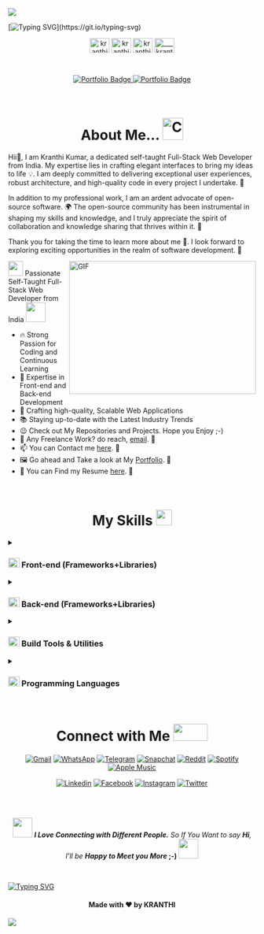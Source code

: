 <img src="https://user-images.githubusercontent.com/109801522/259448358-bc60c1ca-f3fe-467e-b4a1-b09f8cea0615.png" width="auto" height="auto">

[![Typing SVG](https://readme-typing-svg.herokuapp.com?font=poppins&weight=600&size=29&pause=1500&center=true&vCenter=true&width=1000&height=102&lines=Hello%F0%9F%91%8B+My+name+is+Kranthi+Kumar+Karanam;I'm+a+Front-end+Developer%F0%9F%91%A8%E2%80%8D%F0%9F%92%BB;I'm+also+a+React+Developer%F0%9F%91%A8%E2%80%8D%F0%9F%92%BB;Even+React+Native+Developer%F0%9F%91%A8%E2%80%8D%F0%9F%92%BB+as+well!!)](https://git.io/typing-svg)

<p align="center">
<a href="https://linkedin.com/in/kranthi-kumar-karanam" target="blank"><img align="center" src="https://github-production-user-asset-6210df.s3.amazonaws.com/109801522/259470233-17920dd3-7d41-47d5-9492-79d288bb3c1b.svg" alt="kranthi-kumar-karanam" height="30" width="40" /></a>
<a href="https://fb.com/kranthikumarkaranam" target="blank"><img align="center" src="https://github-production-user-asset-6210df.s3.amazonaws.com/109801522/259470368-33811676-7588-4238-9405-75d5b6bf1178.svg" alt="kranthikumarkaranam" height="30" width="40" /></a>
<a href="https://twitter.com/_kranthi_sm__" target="blank"><img align="center" src="https://github-production-user-asset-6210df.s3.amazonaws.com/109801522/259470625-424a4bb7-ffd9-44d6-a0cb-2c67a3540571.svg" alt="kranthi_sm" height="30" width="40" /></a>
<a href="https://instagram.com/___kranthi_sm__" target="blank"><img align="center" src="https://github-production-user-asset-6210df.s3.amazonaws.com/109801522/259470470-8584a0af-12e4-4ec2-be65-dcb668f21878.svg" alt="___kranthi_sm__" height="30" width="40" /></a>

  
</p>

<br>

<!-- <p align="center">
  <a href="https://visitcount.itsvg.in" target="_blank">
    <img src="https://visitcount.itsvg.in/api?id=kranthikumarkaranam&icon=0&color=0" alt="Profile Views" />
  </a>
</p> -->

<p align="center">
  
  <a href="https://v1-kranthi-kumar.vercel.app" target="_blank">
    <img src="https://img.shields.io/badge/Portfolio%2DV1-%23000000.svg?style=for-the-badge&logo=aboutdotme&logoColor=00A98F" alt="Portfolio Badge" />
  </a>
  <a href="https://v2-kranthi-kumar.vercel.app" target="_blank">
    <img src="https://img.shields.io/badge/Portfolio%2DV2-%23000000.svg?style=for-the-badge&logo=aboutdotme&logoColor=00A98F" alt="Portfolio Badge" />
  </a>
  
</p>

<br>

<h1 align="center"> About Me... <img src="https://github-production-user-asset-6210df.s3.amazonaws.com/109801522/259447446-26c96471-0882-41c8-a75a-fabac72de73a.png" alt="Crossed Fingers" width="42" height="45" /></h1>


Hii👋, I am Kranthi Kumar, a dedicated self-taught Full-Stack Web Developer from India. My expertise lies in crafting elegant interfaces to bring my ideas to life 💡. I am deeply committed to delivering exceptional user experiences, robust architecture, and high-quality code in every project I undertake. 🚀

In addition to my professional work, I am an ardent advocate of open-source software. 🌍 The open-source community has been instrumental in shaping my skills and knowledge, and I truly appreciate the spirit of collaboration and knowledge sharing that thrives within it. 🤝

Thank you for taking the time to learn more about me 🙏. I look forward to exploring exciting opportunities in the realm of software development. 💼

<img align="right" alt="GIF" src="https://user-images.githubusercontent.com/109801522/259450090-a38f2cc0-adcf-443d-87e5-7ef813d4b0fa.gif" width="380" height="270" />
<p> <img src = "https://user-images.githubusercontent.com/109801522/259450630-32deef98-8252-4f0e-95d7-ef08f308c50a.gif" width = 30 height= 30> Passionate Self-Taught Full-Stack Web Developer from India <img src="https://user-images.githubusercontent.com/109801522/259450397-668ca435-a57a-4214-a268-74a268f19ef8.gif" width="40"> 
</p>

   

- 🔥 Strong Passion for Coding and Continuous Learning
- 💼 Expertise in Front-end and Back-end Development
- 🚀 Crafting high-quality, Scalable Web Applications
- 📚 Staying up-to-date with the Latest Industry Trends
- 😉 Check out My Repositories and Projects. Hope you Enjoy ;-)
- 💼 Any Freelance Work? do reach, [email](mailto:kranthikaranam258@gmail.com). 🔗
- 📫 You can Contact me [here](mailto:kranthikaranam258@gmail.com). 🔗
- 🖼️ Go ahead and Take a look at My [Portfolio](https://v2-kranthi-kumar.vercel.app). 🔗
- 📄 You can Find my Resume [here](https://drive.google.com/file/d/1qtJX-iPssMXJgM985_tOhyLVLsUzY1mL/view?usp=sharing). 🔗
<!-- <p>If you Like What I do, Maybe consider Buying me a Coffee/Tea 🥺👉👈</p>
<a href="https://www.buymeacoffee.com" target="_blank"><img src="https://cdn.buymeacoffee.com/buttons/v2/default-red.png" alt="Buy Me A Coffee" width="150" ></a>
</p> -->

<br>

<h1 align="center"> My Skills <img src = "https://github-production-user-asset-6210df.s3.amazonaws.com/109801522/259445538-12f99c0d-cb26-46c6-8b8c-98f254795672.gif" width = 32px height=32px> </h1>


<details>
<summary><h3><img src="https://github-production-user-asset-6210df.s3.amazonaws.com/109801522/259451955-7dfa5e29-2022-4ca4-8548-b1f53f8ac923.png" alt="Backhand Index Pointing Right" width="23" height="20" /> Front-end (Frameworks+Libraries)</h3></summary>

![HTML5](https://img.shields.io/badge/HTML5-E34F26?style=for-the-badge&logo=html5&logoColor=white)
![CSS3](https://img.shields.io/badge/CSS3-1572B6?style=for-the-badge&logo=css3&logoColor=white)
![JavaScript(Es6+)](https://img.shields.io/badge/JavaScript_(Es6+)-323330?style=for-the-badge&logo=javascript&logoColor=F7DF1E)
![TypeScript](https://img.shields.io/badge/TypeScript-3178C6?style=for-the-badge&logo=typescript&logoColor=white)
![React.js](https://img.shields.io/badge/React-20232a?style=for-the-badge&logo=React&logoColor=61DAFB)
![Redux](https://img.shields.io/badge/Redux-764ABC?style=for-the-badge&logo=redux&logoColor=white)
![React Router](https://img.shields.io/badge/React_Router-CA4245?style=for-the-badge&logo=react-router&logoColor=white)
![TailwindCSS](https://img.shields.io/badge/Tailwind_CSS-06B6D4?style=for-the-badge&logo=tailwind-css&logoColor=61DAFB)
![Styled Components](https://img.shields.io/badge/styled--components-DB7093?style=for-the-badge&logo=styled-components&logoColor=white)
![Next.js](https://img.shields.io/badge/Next_JS-222222?style=for-the-badge&logo=next.js&logoColor=white)
![React Native](https://img.shields.io/badge/react_native-%2320232a.svg?style=for-the-badge&logo=react&logoColor=%2361DAFB)
![React Navigation](https://img.shields.io/badge/react_navigation-%23563D7C.svg?style=for-the-badge&logo=react-navigation&logoColor=%2361DAFB)
  
</details>

<details>
<summary><h3><img src="https://github-production-user-asset-6210df.s3.amazonaws.com/109801522/259451955-7dfa5e29-2022-4ca4-8548-b1f53f8ac923.png" alt="Backhand Index Pointing Right" width="23" height="20" /> Back-end (Frameworks+Libraries)</h3></summary>


![Node.js](https://img.shields.io/badge/node.js-339933?style=for-the-badge&logo=node.js&logoColor=white)
![Express.js](https://img.shields.io/badge/Express.js-404d59?style=for-the-badge&logo=express&logoColor=61DAFB)
![GraphQL](https://img.shields.io/badge/GraphQL-E10098?style=for-the-badge&logo=GraphQL&logoColor=white)
![json web tokens](https://img.shields.io/badge/json_web_tokens-323330?style=for-the-badge&logo=json-web-tokens&logoColor=pink)
![MySQL](https://img.shields.io/badge/MySQL-4479A1?style=for-the-badge&logo=mysql&logoColor=white)
![MongoDB](https://img.shields.io/badge/MongoDB-47A248?style=for-the-badge&logo=MongoDB&logoColor=white)
![Firebase](https://img.shields.io/badge/Firebase-039BE5?style=for-the-badge&logo=Firebase&logoColor=FFCA28)
![Prisma](https://img.shields.io/badge/Prisma-3982CE?style=for-the-badge&logo=Prisma&logoColor=white)


</details>


<details>
<summary><h3><img src="https://github-production-user-asset-6210df.s3.amazonaws.com/109801522/259451955-7dfa5e29-2022-4ca4-8548-b1f53f8ac923.png" alt="Backhand Index Pointing Right" width="23" height="20" /> Build Tools & Utilities</h3></summary>

![Git](https://img.shields.io/badge/git-%23F05033.svg?style=for-the-badge&logo=git&logoColor=white)
![GitHub](https://img.shields.io/badge/github-%23121011.svg?style=for-the-badge&logo=github&logoColor=white)
![NPM](https://img.shields.io/badge/NPM-CB3837?&style=for-the-badge&logo=NPM&logoColor=white)
![Yarn](https://img.shields.io/badge/Yarn-2C8EBB?&style=for-the-badge&logo=Yarn&logoColor=white)
![Webpack](https://img.shields.io/badge/Webpack-8DD6F9?&style=for-the-badge&logo=Webpack&logoColor=black)
![ESLint](https://img.shields.io/badge/ESLint-4B3263?style=for-the-badge&logo=eslint&logoColor=white)
![Postman](https://img.shields.io/badge/Postman-FF6C37?style=for-the-badge&logo=postman&logoColor=white)
![GitHub Actions](https://img.shields.io/badge/GitHub_Actions-2088FF?&style=for-the-badge&logo=github-actions&logoColor=white)
![Markdown](https://img.shields.io/badge/Markdown-000000?&style=for-the-badge&logo=markdown&logoColor=white)
![Netlify](https://img.shields.io/badge/Netlify-000000?style=for-the-badge&logo=Netlify&logoColor=00C7B7)
![Vercel](https://img.shields.io/badge/Vercel-000000?style=for-the-badge&logo=Vercel&logoColor=white)

</details>

<details>
<summary><h3><img src="https://github-production-user-asset-6210df.s3.amazonaws.com/109801522/259451955-7dfa5e29-2022-4ca4-8548-b1f53f8ac923.png" alt="Backhand Index Pointing Right" width="23" height="20" /> Programming Languages</h3></summary>

![Python](https://img.shields.io/badge/python-3670A0?style=for-the-badge&logo=python&logoColor=ffdd54)
![C++](https://img.shields.io/badge/C++-00599C?style=for-the-badge&logo=c%2B%2B&logoColor=white)
![DSA](https://img.shields.io/badge/DSA-FCD535?style=for-the-badge&logo=dsa&logoColor=white)
![OOPs](https://img.shields.io/badge/oops-%23ED8B00.svg?style=for-the-badge&logo=oops&logoColor=white)
![SQL](https://img.shields.io/badge/SQL-4479A1?style=for-the-badge&logo=sql&logoColor=white)


  
</details>

<br>

<h1 align="center"> Connect with Me <img src='https://github-production-user-asset-6210df.s3.amazonaws.com/109801522/259454658-9b791183-cacd-4522-a3eb-37d805929d4e.gif' width="70px" height=35px> </h1>

<p align="center">
<a href="mailto:kranthikaranam258@gmail.com" target="blank"><img align="center" src="https://img.shields.io/badge/Gmail-D14836?style=for-the-badge&logo=gmail&logoColor=white" alt="Gmail"/></a>
<a href="https://web.whatsapp.com/send?phone=+919542705427" target="blank"><img align="center" src="https://img.shields.io/badge/WhatsApp-25D366?style=for-the-badge&logo=whatsapp&logoColor=white" alt="WhatsApp"/></a>
<a href="https://t.me/kranthi_sm" target="blank"><img align="center" src="https://img.shields.io/badge/Telegram-2CA5E0?style=for-the-badge&logo=telegram&logoColor=white" alt="Telegram"/></a>
<a href="https://www.snapchat.com/add/kranthi_sm?share_id=P3xc7Lv9ccY&locale=en-IN" target="blank"><img align="center" src="https://img.shields.io/badge/Snapchat-FFFC00?style=for-the-badge&logo=snapchat&logoColor=white" alt="Snapchat"/></a>
<a href="https://www.reddit.com/user/_kranthi_sm/" target="blank"><img align="center" src="https://img.shields.io/badge/Reddit-FF4500?style=for-the-badge&logo=reddit&logoColor=white" alt="Reddit"/></a>
<a href="https://open.spotify.com/user/31yy5ezcle5wicfvopzcal3aw4ze?si=a9374d008d0a4855" target="blank"><img align="center" src="https://img.shields.io/badge/Spotify-1ED760?&style=for-the-badge&logo=spotify&logoColor=white" alt="Spotify"/></a>
<a href="https://music.apple.com/profile/kranthi_kumar" target="blank"><img align="center" src="https://img.shields.io/badge/Apple%20Music-FA243C?&style=for-the-badge&logo=applemusic&logoColor=white" alt="Apple Music"/></a>

</p>

<p align="center">
<a href="https://www.linkedin.com/in/kranthi-kumar-karanam/" target="blank"><img align="center" src="https://img.shields.io/badge/linkedin-0A66C2?&style=for-the-badge&logo=linkedin&logoColor=white" alt="Linkedin"/></a>
<a href="https://www.facebook.com/kranthikumarkaranam/" target="blank"><img align="center" src="https://img.shields.io/badge/Facebook-1877F2?style=for-the-badge&logo=facebook&logoColor=white" alt="Facebook"/></a>
<a href="https://www.instagram.com/___kranthi_sm__/" target="blank"><img align="center" src="https://img.shields.io/badge/instagram-E4405F?&style=for-the-badge&logo=instagram&logoColor=white" alt="Instagram"/></a>
<a href="https://twitter.com/_kranthi_sm__" target="blank"><img align="center" src="https://img.shields.io/badge/twitter-1DA1F2?&style=for-the-badge&logo=twitter&logoColor=white" alt="Twitter"/></a>

</p>

<br>
<br>

<p align="center"> <img src="https://user-images.githubusercontent.com/109801522/259453578-02247c84-f694-4fd1-8a70-991b60b2f7f8.gif" width="40
" height="40"> <em><b>I Love Connecting with Different People.</b> So If You Want to say <b>Hi</b>, I'll be <b>Happy to Meet you More </em> ;-)</b> <img src="https://user-images.githubusercontent.com/109801522/259453578-02247c84-f694-4fd1-8a70-991b60b2f7f8.gif" width="40
" height="40"> </p>

<br>

[![Typing SVG](https://readme-typing-svg.herokuapp.com?font=poppins&weight=600&size=29&pause=1500&center=true&vCenter=true&width=1000&height=102&lines=Thanks+for+visiting+My+Profile!+%F0%9F%99%8F;Come+back+Again+Soon!!+%F0%9F%A4%9E)](https://git.io/typing-svg)

<h4 align="center">Made with ❤️ by KRANTHI</h4>

<img src="https://user-images.githubusercontent.com/109801522/259455032-97fc6078-198b-40ba-883f-d894af32ec12.png" width="auto" height="auto">

